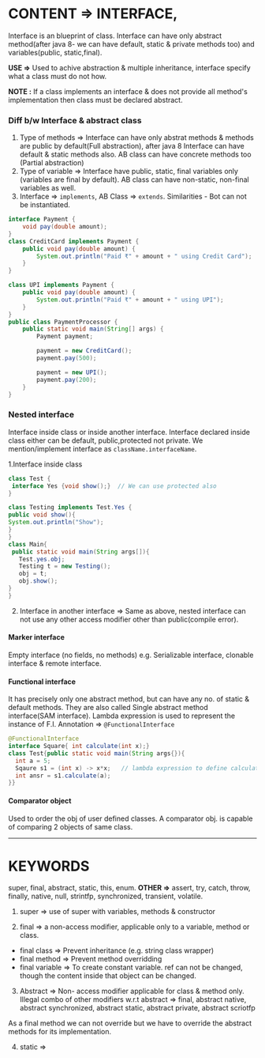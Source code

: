 # CONTENT => INTERFACE,

Interface is an blueprint of class. Interface can have only abstract method(after java 8- we can have default, static & private methods too) and variables(public, static,final).

**USE =>** Used to achive abstraction & multiple inheritance, interface specify what a class must do not how.

**NOTE :** If a class implements an interface & does not provide all method's implementation then class must be declared abstract. 

### Diff b/w Interface & abstract class

1. Type of methods => Interface can have only abstrat methods & methods are public by default(Full abstraction), after java 8 Interface can have default & static methods also. AB class can have concrete methods too (Partial abstraction)
2. Type of variable => Interface have public, static, final variables only (variables are final by default). AB class can have non-static, non-final variables as well.
3. Interface => `implements`, AB Class => `extends`. Similarities - Bot can not be instantiated.

```java
interface Payment {
    void pay(double amount);
}
class CreditCard implements Payment {
    public void pay(double amount) {
        System.out.println("Paid ₹" + amount + " using Credit Card");
    }
}

class UPI implements Payment {
    public void pay(double amount) {
        System.out.println("Paid ₹" + amount + " using UPI");
    }
}
public class PaymentProcessor {
    public static void main(String[] args) {
        Payment payment;

        payment = new CreditCard();
        payment.pay(500);

        payment = new UPI();
        payment.pay(200);
    }
}
```

### Nested interface

Interface inside class or inside another interface. Interface declared inside class either can be default, public,protected not private. We mention/implement interface as `className.interfaceName`.

1.Interface inside class

```java
class Test {
 interface Yes {void show();}  // We can use protected also
}

class Testing implements Test.Yes {
public void show(){
System.out.println("Show");
}
}
class Main{
 public static void main(String args[]){
   Test.yes.obj;
   Testing t = new Testing();
   obj = t;
   obj.show();
}
}
```

2. Interface in another interface => Same as above, nested interface can not use any other access modifier other than public(compile error).

#### Marker interface 
Empty interface (no fields, no methods) e.g. Serializable interface, clonable interface & remote interface.

#### Functional interface
It has precisely only one abstract method, but can have any no. of static & default methods. They are also called Single abstract method interface(SAM interface). Lambda expression is used to represent the instance of F.I. Annotation => `@FunctionalInterface`

```java
@FunctionalInterface
interface Square{ int calculate(int x);}
class Test{public static void main(String args{}){
  int a = 5;
  Sqaure s1 = (int x) -> x*x;   // lambda expression to define calculate method
  int ansr = s1.calculate(a);
}}

```

#### Comparator object
Used to order the obj of user defined classes. A comparator obj. is capable of comparing 2 objects of same class.


-----

# KEYWORDS

super, final, abstract, static, this, enum. **OTHER =>** assert, try, catch, throw, finally, native, null, strintfp, synchronized, transient, volatile.

1. super => use of super with variables, methods & constructor

2. final => a non-access modifier, applicable only to a variable, method or class.

- final class => Prevent inheritance (e.g. string class wrapper)
- final method => Prevent method overridding
- final variable => To create constant variable. ref can not be changed, though the content inside that object can be changed.

3. Abstract => Non- access modifier applicable for class & method only. Illegal combo of other modifiers w.r.t abstract => final, abstract native, abstract synchronized, abstract static, abstract private, abstract scriotfp

As a final method we can not override but we have to override the abstract methods for its implementation.

4. static => 




